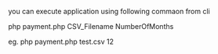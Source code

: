 you can execute application using following commaon from cli


 php payment.php CSV_Filename NumberOfMonths

eg.  php payment.php test.csv 12


